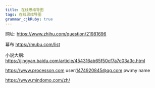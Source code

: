 ```yaml
---
title: 在线思维导图
tags: 在线思维导图
grammar_cjkRuby: true
---
```


网址:
https://www.zhihu.com/question/21981696

幕布
https://mubu.com/list

小说大纲:
https://jingyan.baidu.com/article/454316ab65f50cf7a7c03a3c.html


https://www.processon.com
user:1474920845@qq.com
pw:my name

https://www.mindomo.com/zh/